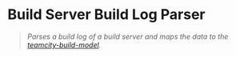 # Build Server Build Log Parser

> _Parses a build log of a build server and maps the data to the [teamcity-build-model](../teamcity-build-model/README.md)._
